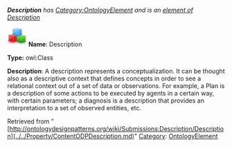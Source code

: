 ___Description__ has [Category:OntologyElement](../../Category/OntologyElement.md "Category:OntologyElement") and is an [element of](../../Property/ElementOf.md "Property:ElementOf") [Description](../../Submissions/Description.md "Submissions:Description")_


  




[![Class](../../images/thumb/2/27/Class.gif/45px-Class.gif)](../../Image/Class.gif.md "Class")
__Name__: Description 


__Type:__ owl:Class 


__Description__: A description represents a conceptualization. It can be thought also as a descriptive
context that defines concepts in order to see a relational context out of a set of data or observations.
For example, a Plan is a description of some actions to be executed by agents in a certain way, with
certain parameters; a diagnosis is a description that provides an interpretation to a set of observed
entities, etc. 





Retrieved from "[http://ontologydesignpatterns.org/wiki/Submissions:Description/Description](../../Property/ContentODPDescription.md)"
 [Category](http://ontologydesignpatterns.org/wiki/Special:Categories "Special:Categories"): [OntologyElement](../../Category/OntologyElement.md "Category:OntologyElement")